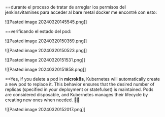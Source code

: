 
==durante el proceso de tratar de arreglar los permisos del jenkinsvitamines para acceder al bare metal docker me encontré con esto:

![[Pasted image 20240320145545.png]]

==verificando el estado del pod:

![[Pasted image 20240320150359.png]]

![[Pasted image 20240320150523.png]]

![[Pasted image 20240320151531.png]]

![[Pasted image 20240320151858.png]]

==Yes, if you delete a pod in **microk8s**, Kubernetes will automatically create a new pod to replace it. This behavior ensures that the desired number of replicas (specified in your deployment or statefulset) is maintained. Pods are considered disposable, and Kubernetes manages their lifecycle by creating new ones when needed. 🚀🌟

![[Pasted image 20240320152017.png]]


